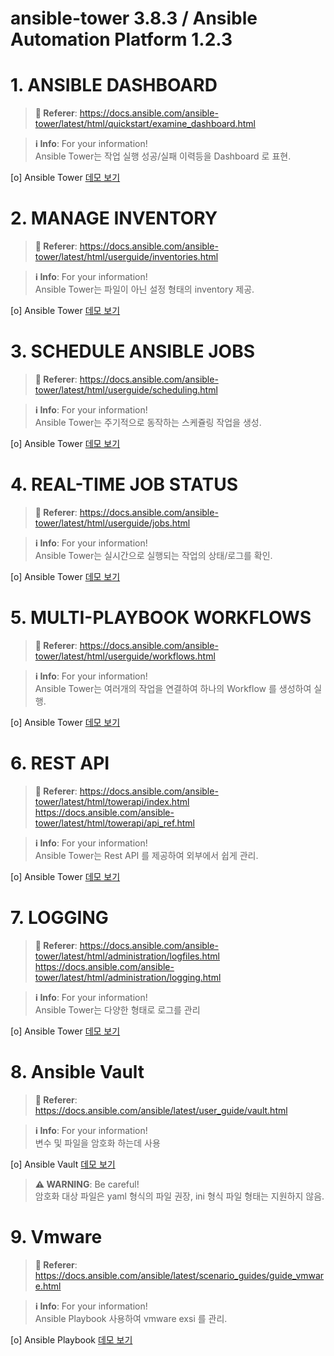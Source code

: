 # ansible-tower 3.8.3 / Ansible Automation Platform 1.2.3 
 
# 1. ANSIBLE DASHBOARD
> **:link: Referer**: 
> https://docs.ansible.com/ansible-tower/latest/html/quickstart/examine_dashboard.html 

> **ℹ️ Info**: For your information! </br>
> Ansible Tower는 작업 실행 성공/실패 이력등을 Dashboard 로 표현.

[o] Ansible Tower [데모 보기](./DASHBOARD/README.md)

# 2. MANAGE INVENTORY
> **:link: Referer**: 
> https://docs.ansible.com/ansible-tower/latest/html/userguide/inventories.html  
 
> **ℹ️ Info**: For your information! </br>
> Ansible Tower는 파일이 아닌 설정 형태의 inventory 제공.

[o] Ansible Tower [데모 보기](./INVENTORY/README.md)

# 3. SCHEDULE ANSIBLE JOBS 
> **:link: Referer**: 
> https://docs.ansible.com/ansible-tower/latest/html/userguide/scheduling.html

> **ℹ️ Info**: For your information! </br>
> Ansible Tower는 주기적으로 동작하는 스케쥴링 작업을 생성.

[o] Ansible Tower [데모 보기](./SCHEDULE/README.md)

# 4. REAL-TIME JOB STATUS
> **:link: Referer**: 
> https://docs.ansible.com/ansible-tower/latest/html/userguide/jobs.html

> **ℹ️ Info**: For your information! </br>
> Ansible Tower는 실시간으로 실행되는 작업의 상태/로그를 확인.

[o] Ansible Tower [데모 보기](./REALTIME/README.md)

# 5. MULTI-PLAYBOOK WORKFLOWS
> **:link: Referer**: 
> https://docs.ansible.com/ansible-tower/latest/html/userguide/workflows.html

> **ℹ️ Info**: For your information! </br>
> Ansible Tower는 여러개의 작업을 연결하여 하나의 Workflow 를 생성하여 실행.

[o] Ansible Tower [데모 보기](./WORKFLOWS/README.md)

# 6. REST API
> **:link: Referer**: 
> https://docs.ansible.com/ansible-tower/latest/html/towerapi/index.html </BR>
> https://docs.ansible.com/ansible-tower/latest/html/towerapi/api_ref.html

> **ℹ️ Info**: For your information! </br>
> Ansible Tower는 Rest API 를 제공하여 외부에서 쉽게 관리.

[o] Ansible Tower [데모 보기](./RESTAPI/README.md)

# 7. LOGGING
> **:link: Referer**: 
> https://docs.ansible.com/ansible-tower/latest/html/administration/logfiles.html </BR>
> https://docs.ansible.com/ansible-tower/latest/html/administration/logging.html

> **ℹ️ Info**: For your information! </br>
> Ansible Tower는 다양한 형태로 로그를 관리

[o] Ansible Tower [데모 보기](./LOGGING/README.md)

# 8. Ansible Vault
> **:link: Referer**: 
> https://docs.ansible.com/ansible/latest/user_guide/vault.html

> **ℹ️ Info**: For your information! </br>
> 변수 및 파일을 암호화 하는데 사용 
 
[o] Ansible Vault [데모 보기](./VAULT/README.md)

> **⚠ WARNING**: Be careful!  </br>
> 암호화 대상 파일은 yaml 형식의 파일 권장, ini 형식 파일 형태는 지원하지 않음.


# 9. Vmware
> **:link: Referer**: 
> https://docs.ansible.com/ansible/latest/scenario_guides/guide_vmware.html

> **ℹ️ Info**: For your information! </br>
> Ansible Playbook 사용하여 vmware exsi 를 관리.
 
[o] Ansible Playbook [데모 보기](./VMWARE/README.md)
